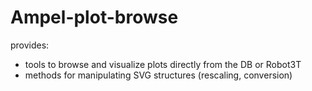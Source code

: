 # Ampel-plot-browse

provides:
- tools to browse and visualize plots directly from the DB or Robot3T
- methods for manipulating SVG structures (rescaling, conversion)